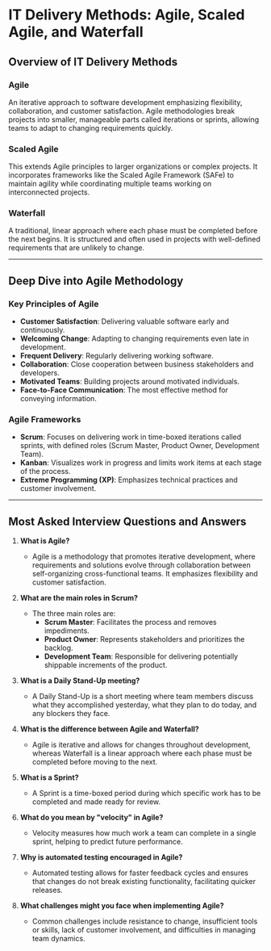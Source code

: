 # IT Delivery Methods: Agile, Scaled Agile, and Waterfall

## Overview of IT Delivery Methods

### Agile
An iterative approach to software development emphasizing flexibility, collaboration, and customer satisfaction. Agile methodologies break projects into smaller, manageable parts called iterations or sprints, allowing teams to adapt to changing requirements quickly.

### Scaled Agile
This extends Agile principles to larger organizations or complex projects. It incorporates frameworks like the Scaled Agile Framework (SAFe) to maintain agility while coordinating multiple teams working on interconnected projects.

### Waterfall
A traditional, linear approach where each phase must be completed before the next begins. It is structured and often used in projects with well-defined requirements that are unlikely to change.

---

## Deep Dive into Agile Methodology

### Key Principles of Agile
- **Customer Satisfaction**: Delivering valuable software early and continuously.
- **Welcoming Change**: Adapting to changing requirements even late in development.
- **Frequent Delivery**: Regularly delivering working software.
- **Collaboration**: Close cooperation between business stakeholders and developers.
- **Motivated Teams**: Building projects around motivated individuals.
- **Face-to-Face Communication**: The most effective method for conveying information.

### Agile Frameworks
- **Scrum**: Focuses on delivering work in time-boxed iterations called sprints, with defined roles (Scrum Master, Product Owner, Development Team).
- **Kanban**: Visualizes work in progress and limits work items at each stage of the process.
- **Extreme Programming (XP)**: Emphasizes technical practices and customer involvement.

---

## Most Asked Interview Questions and Answers

1. **What is Agile?**
   - Agile is a methodology that promotes iterative development, where requirements and solutions evolve through collaboration between self-organizing cross-functional teams. It emphasizes flexibility and customer satisfaction.

2. **What are the main roles in Scrum?**
   - The three main roles are:
     - **Scrum Master**: Facilitates the process and removes impediments.
     - **Product Owner**: Represents stakeholders and prioritizes the backlog.
     - **Development Team**: Responsible for delivering potentially shippable increments of the product.

3. **What is a Daily Stand-Up meeting?**
   - A Daily Stand-Up is a short meeting where team members discuss what they accomplished yesterday, what they plan to do today, and any blockers they face.

4. **What is the difference between Agile and Waterfall?**
   - Agile is iterative and allows for changes throughout development, whereas Waterfall is a linear approach where each phase must be completed before moving to the next.

5. **What is a Sprint?**
   - A Sprint is a time-boxed period during which specific work has to be completed and made ready for review.

6. **What do you mean by "velocity" in Agile?**
   - Velocity measures how much work a team can complete in a single sprint, helping to predict future performance.

7. **Why is automated testing encouraged in Agile?**
   - Automated testing allows for faster feedback cycles and ensures that changes do not break existing functionality, facilitating quicker releases.

8. **What challenges might you face when implementing Agile?**
   - Common challenges include resistance to change, insufficient tools or skills, lack of customer involvement, and difficulties in managing team dynamics.
